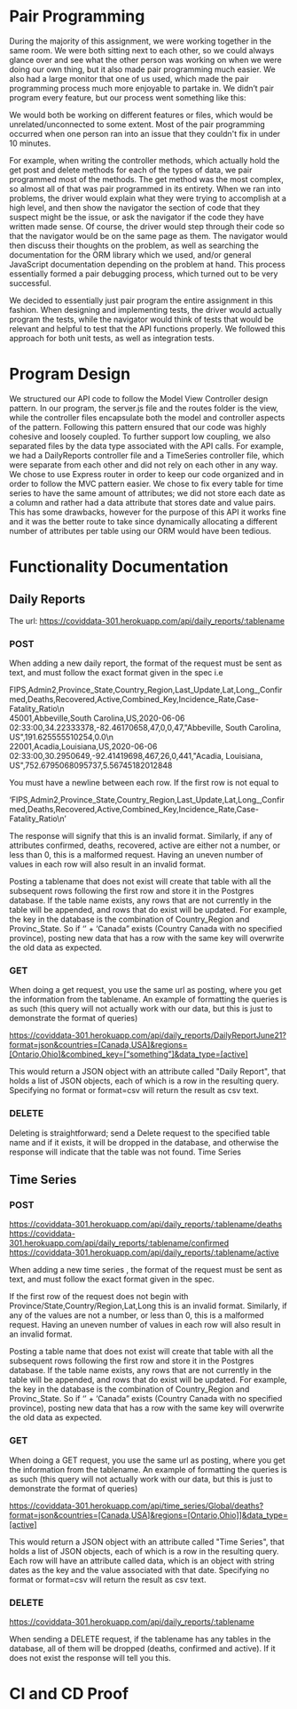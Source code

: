 # Pair Programming 
During the majority of this assignment, we were working together in the same room. We were both sitting next to each other, so we could always glance over and see what the other person was working on when we were doing our own thing, but it also made pair programming much easier. We also had a large monitor that one of us used, which made the pair programming process much more enjoyable to partake in. We didn’t pair program every feature, but our process went something like this:

We would both be working on different features or files, which would be unrelated/unconnected to some extent. Most of the pair programming occurred when one person ran into an issue that they couldn't fix in under 10 minutes.

For example, when writing the controller methods, which actually hold the get post and delete methods for each of the types of data, we pair programmed most of the methods. The get method was the most complex, so almost all of that was pair programmed in its entirety. When we ran into problems, the driver would explain what they were trying to accomplish at a high level, and then show the navigator the section of code that they suspect might be the issue, or ask the navigator if the code they have written made sense. Of course, the driver would step through their code so that the navigator would be on the same page as them. The navigator would then discuss their thoughts on the problem, as well as searching the documentation for the ORM library which we used, and/or general JavaScript documentation depending on the problem at hand. This process essentially formed a pair debugging process, which turned out to be very successful.

We decided to essentially just pair program the entire assignment in this fashion. When designing and implementing tests, the driver would actually program the tests, while the navigator would think of tests that would be relevant and helpful to test that the API functions properly. We followed this approach for both unit tests, as well as integration tests.

# Program Design
We structured our API code to follow the Model View Controller design pattern. In our program, the server.js file and the routes folder is the view, while the controller files encapsulate both the model and controller aspects of the pattern. Following this pattern ensured that our code was highly cohesive and loosely coupled. To further support low coupling, we also separated files by the data type associated with the API calls. For example, we had a DailyReports controller file and a TimeSeries controller file, which were separate from each other and did not rely on each other in any way. We chose to use Express router in order to keep our code organized and in order to follow the MVC pattern easier. We chose to fix every table for time series to have the same amount of attributes; we did not store each date as a column and rather had a data attribute that stores date and value pairs. This has some drawbacks, however for the purpose of this API it works fine and it was the better route to take since dynamically allocating a different number of attributes per table using our ORM would have been tedious.

# Functionality Documentation
## Daily Reports

The url:
https://coviddata-301.herokuapp.com/api/daily_reports/:tablename
### POST
When adding a new daily report, the format of the request must be sent as text, and must follow the exact format given in the spec i.e 

FIPS,Admin2,Province_State,Country_Region,Last_Update,Lat,Long_,Confirmed,Deaths,Recovered,Active,Combined_Key,Incidence_Rate,Case-Fatality_Ratio\n <br/>
45001,Abbeville,South Carolina,US,2020-06-06 02:33:00,34.22333378,-82.46170658,47,0,0,47,"Abbeville, South Carolina, US",191.625555510254,0.0\n  <br/>
22001,Acadia,Louisiana,US,2020-06-06 02:33:00,30.2950649,-92.41419698,467,26,0,441,"Acadia, Louisiana, US",752.6795068095737,5.56745182012848  <br/>

You must have a newline between each row. If the first row is not equal to 

‘FIPS,Admin2,Province_State,Country_Region,Last_Update,Lat,Long_,Confirmed,Deaths,Recovered,Active,Combined_Key,Incidence_Rate,Case-Fatality_Ratio\n’


The response will signify that this is an invalid format. Similarly, if any of attributes confirmed, deaths, recovered, active are either not a number, or less than 0, this is a malformed request. Having an uneven number of values in each row will also result in an invalid format.

Posting a tablename that does not exist will create that table with all the subsequent rows following the first row and store it in the Postgres database. If the table name exists, any rows that are not currently in the table will be appended, and rows that do exist will be updated. For example, the key in the database is the combination of Country_Region and Provinc_State. So if ‘’ + ‘Canada” exists (Country Canada with no specified province), posting new data that has a row with the same key will overwrite the old data as expected.

### GET
When doing a get request, you use the same url as posting, where you get the information from the tablename. An example of formatting the queries is as such (this query will not actually work with our data, but this is just to demonstrate the format of queries)

https://coviddata-301.herokuapp.com/api/daily_reports/DailyReportJune21?format=json&countries=[Canada,USA]&regions=[Ontario,Ohio]&combined_key=[“something”]&data_type=[active]

This would return a JSON object with an attribute called "Daily Report", that holds a list of JSON objects, each of which is a row in the resulting query. Specifying no format or format=csv will return the result as csv text.
### DELETE

Deleting is straightforward; send a Delete request to the specified table name and if it exists, it will be dropped in the database, and otherwise the response will indicate that the table was not found.
Time Series
## Time Series
### POST 
https://coviddata-301.herokuapp.com/api/daily_reports/:tablename/deaths <br/>
https://coviddata-301.herokuapp.com/api/daily_reports/:tablename/confirmed <br/>
https://coviddata-301.herokuapp.com/api/daily_reports/:tablename/active <br/> 

When adding a new time series , the format of the request must be sent as text, and must follow the exact format given in the spec.

If the first row of the request does not begin with Province/State,Country/Region,Lat,Long this is an invalid format. Similarly, if any of the values are not a number, or less than 0, this is a malformed request. Having an uneven number of values in each row will also result in an invalid format.

Posting a table name that does not exist will create that table with all the subsequent rows following the first row and store it in the Postgres database. If the table name exists, any rows that are not currently in the table will be appended, and rows that do exist will be updated. For example, the key in the database is the combination of Country_Region and Provinc_State. So if ‘’ + ‘Canada” exists (Country Canada with no specified province), posting new data that has a row with the same key will overwrite the old data as expected.

### GET
When doing a GET request, you use the same url as posting, where you get the information from the tablename. An example of formatting the queries is as such (this query will not actually work with our data, but this is just to demonstrate the format of queries)

https://coviddata-301.herokuapp.com/api/time_series/Global/deaths?format=json&countries=[Canada,USA]&regions=[Ontario,Ohio]]&data_type=[active]

This would return a JSON object with an attribute called "Time Series", that holds a list of JSON objects, each of which is a row in the resulting query. Each row will have an attribute called data, which is an object with string dates as the key and the value associated with that date. Specifying no format or format=csv will return the result as csv text.

### DELETE
https://coviddata-301.herokuapp.com/api/daily_reports/:tablename

When sending a DELETE request, if the tablename has any tables in the database, all of them will be dropped (deaths, confirmed and active). If it does not exist the response will tell you this.

# CI and CD Proof
